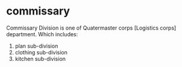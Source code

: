 # commissary
Commissary Division is one of Quatermaster corps [Logistics corps] department.
Which includes: 
1. plan      sub-division
2. clothing  sub-division
3. kitchen   sub-division
